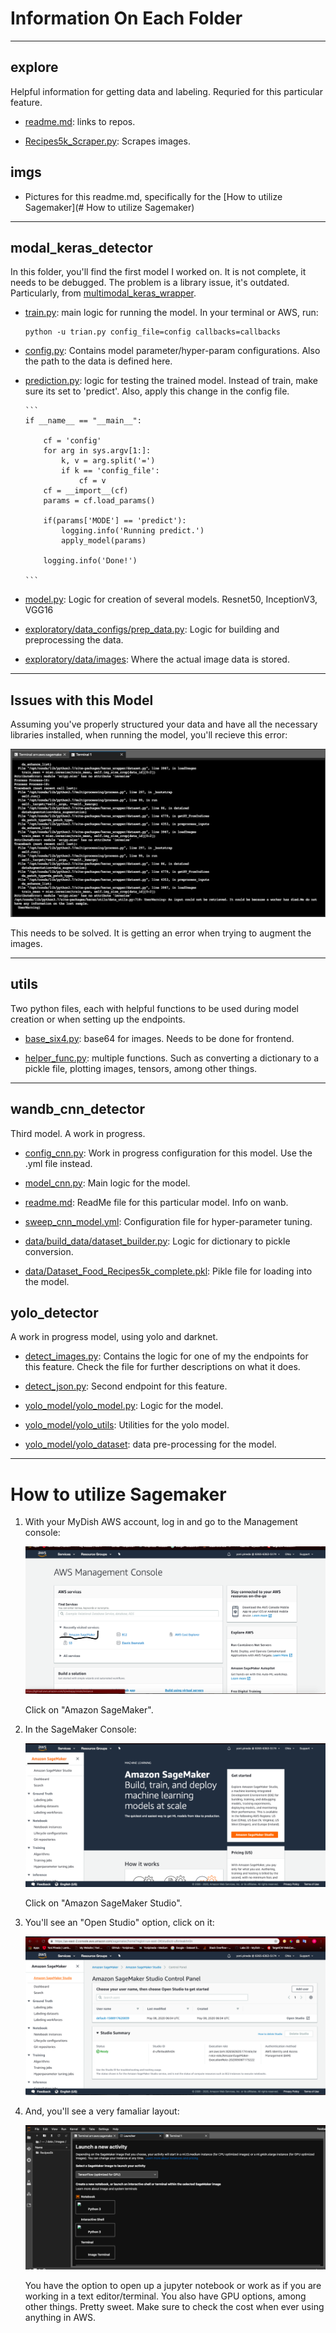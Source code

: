 # Information On Each Folder
---

## explore
Helpful information for getting data and labeling. Requried for this particular feature.

- [readme.md](explore/readme.md): links to repos.

- [Recipes5k_Scraper.py](explore/Recipes5k_Scraper.py): Scrapes images.


## imgs

- Pictures for this readme.md, specifically for the [How to utilize Sagemaker](# How to utilize Sagemaker)

---

## modal_keras_detector

In this folder, you'll find the first model I worked on. It is not complete, it
needs to be debugged. The problem is a library issue, it's outdated. Particularly,
from [multimodal_keras_wrapper](https://github.com/MarcBS/multimodal_keras_wrapper).

- [train.py](modal_keras_detector/train.py): main logic for running the model. In your terminal or AWS, run:
    ```
    python -u trian.py config_file=config callbacks=callbacks
    ```

- [config.py](modal_keras_detector/config.py): Contains model parameter/hyper-param configurations. Also the path to the data is defined here.

- [prediction.py](modal_keras_detector/prediction.py): logic for testing the trained model. Instead of train, make sure its set to 'predict'. Also, apply
                  this change in the config file.

      ```
      if __name__ == "__main__":

          cf = 'config'
          for arg in sys.argv[1:]:
              k, v = arg.split('=')
              if k == 'config_file':
                  cf = v
          cf = __import__(cf)
          params = cf.load_params()

          if(params['MODE'] == 'predict'):
              logging.info('Running predict.')
              apply_model(params)

          logging.info('Done!')

      ```

- [model.py](modal_keras_detector/model.py): Logic for creation of several models. Resnet50, InceptionV3, VGG16

- [exploratory/data_configs/prep_data.py](modal_keras_detector/exploratory/data_configs/prep_data.py): Logic for building and preprocessing the data.

- [exploratory/data/images](modal_keras_detector/exploratory/data/images): Where the actual image data is stored.
---

## Issues with this Model

Assuming you've properly structured your data and have all the necessary libraries
installed, when running the model, you'll recieve this error:

![Scipy.misc Error](imgs/aws/AWS_console.png)


This needs to be solved. It is getting an error when trying to augment the images.

---

## utils

Two python files, each with helpful functions to be used during model creation or when setting up the endpoints.

- [base_six4.py](utils/base_six4.py): base64 for images. Needs to be done for frontend.

- [helper_func.py](utils/helper_func.py): multiple functions. Such as converting a dictionary to a pickle file, plotting images, tensors, among other things.
---

##  wandb_cnn_detector

Third model. A work in progress.

- [config_cnn.py](wandb_cnn_detector/config_cnn.py): Work in progress configuration for this model. Use the .yml file instead.

- [model_cnn.py](wandb_cnn_detector/model_cnn.py): Main logic for the model.

- [readme.md](wandb_cnn_detector/readme.md): ReadMe file for this particular model. Info on wanb.

- [sweep_cnn_model.yml](wandb_cnn_detector/sweep_cnn_model.yml): Configuration file for hyper-parameter tuning.

- [data/build_data/dataset_builder.py](wandb_cnn_detector/data/build_data/dataset_builder.py): Logic for dictionary to pickle conversion.

- [data/Dataset_Food_Recipes5k_complete.pkl](wandb_cnn_detector/data/Dataset_Food_Recipes5k_complete.pkl): Pikle file for loading into the model.


## yolo_detector

A work in progress model, using yolo and darknet.

- [detect_images.py](yolo_detector/detect_images.py): Contains the logic for one of my the endpoints for this feature. Check the file for further descriptions on what it does.

- [detect_json.py](yolo_detector/detect_json.py): Second endpoint for this feature.

- [yolo_model/yolo_model.py](yolo_detector/yolo_model/yolo_model.py): Logic for the model.

- [yolo_model/yolo_utils](yolo_detector/yolo_model/yolo_utils.py): Utilities for the yolo model.

- [yolo_model/yolo_dataset](yolo_detector/yolo_model/yolo_dataset.py): data pre-processing for the model.

---

# How to utilize Sagemaker

1. With your MyDish AWS account, log in and go to the Management console:

    ![Management Console](imgs/aws/AWS_manager.png)

    Click on "Amazon SageMaker".


2.  In the SageMaker Console:

    ![SageMaker Console](imgs/aws/AWS_sageconsole.png)

    Click on "Amazon SageMaker Studio".


3. You'll see an "Open Studio" option, click on it:

    ![Sagemaker Studio](imgs/aws/AWS_Sagemaker.png)


4. And, you'll see a very famaliar layout:

    ![SageMaker Notebook](imgs/aws/AWS_notebook.png)

    You have the option to open up a jupyter notebook or work as if you are working in a text editor/terminal.
    You also have GPU options, among other things. Pretty sweet. Make sure to check the cost when ever using anything in AWS.
